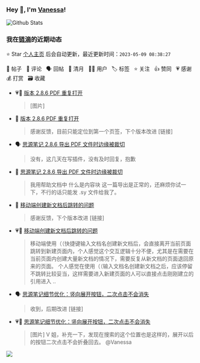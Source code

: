 ### Hey 👋, I'm [Vanessa](http://vanessa.b3log.org/)!

![Github Stats](https://github-readme-stats.vercel.app/api?username=Vanessa219&show_icons=true)

<!--events start -->

### 我在[链滴](https://ld246.com)的近期动态

⭐️ Star [个人主页](https://github.com/Vanessa219/Vanessa219) 后会自动更新，最近更新时间：`2023-05-09 08:38:27`

📝 帖子 &nbsp; 💬 评论 &nbsp; 🗣 回帖 &nbsp; 🌙 清月 &nbsp; 👨‍💻 用户 &nbsp; 🏷️ 标签 &nbsp; ⭐️ 关注 &nbsp; 👍 赞同 &nbsp; 💗 感谢 &nbsp; 💰 打赏 &nbsp; 🗃 收藏

* 💗📝 [版本 2.8.6 PDF 重复打开](https://ld246.com/article/1683184632518)

  > [图片]
* 💬 [版本 2.8.6 PDF 重复打开](https://ld246.com/article/1683184632518/comment/1683424408083#comments)

  > 感谢反馈，目前只能定位到第一个页签，下个版本改进 [链接]
* 🗣 [思源笔记 2.8.6 导出 PDF 文件时边缘被裁切](https://ld246.com/article/1683108419901/comment/1683169252197#comments)

  > 没有，这几天在写插件，没有及时回复，抱歉
* 💬 [思源笔记 2.8.6 导出 PDF 文件时边缘被裁切](https://ld246.com/article/1683108419901/comment/1683342345898#comments)

  > 我用帮助文档中 什么是内容块 这一篇导出是正常的，还麻烦你试一下，不行的话只能发 .sy 文件给我了。
* 💬 [移动端创建新文档后跳转的问题](https://ld246.com/article/1683307431675/comment/1683341663303#comments)

  > 感谢反馈，下个版本改进 [链接]
* 💗📝 [移动端创建新文档后跳转的问题](https://ld246.com/article/1683307431675)

  > 移动端使用（（快捷键输入文档名创建新文档后，会直接离开当前页面跳转到新建页面内，个人感觉这个交互逻辑十分不便，尤其是在需要在当前页面内创建大量新文档的情况下，需要反复从新文档的页面退回原来的页面。 个人感觉在使用（（输入文档名创建新文档之后，应该停留不跳转比较妥当，这样需要进入新建页面的人可以直接点击刚刚建立的引用进入 ..
* 🗣 [思源笔记细节优化：竖向展开按钮，二次点击不会消失](https://ld246.com/article/1682660106884/comment/1683132193282#comments)

  > 收到，后期改进 [链接]
* 💗💬 [思源笔记细节优化：竖向展开按钮，二次点击不会消失](https://ld246.com/article/1682660106884/comment/1683132193282#comments)

  > [图片] V 姐，补充一下，发现在搜索的这个位置也是这样的，展开以后的按钮二次点击不会折叠回去。 @Vanessa


<!--events end -->

<a title="Hits" target="_blank" href="https://github.com/Vanessa219/Vanessa219"><img src="https://hits.b3log.org/Vanessa219/Vanessa219.svg"></a>
